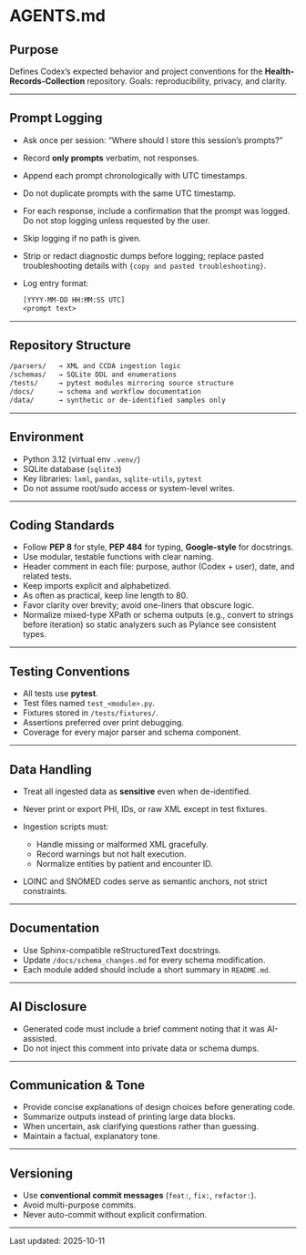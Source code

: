 # AGENTS.md

## Purpose

Defines Codex’s expected behavior and project conventions for the **Health-Records-Collection** repository.
Goals: reproducibility, privacy, and clarity.

---

## Prompt Logging

* Ask once per session: “Where should I store this session’s prompts?”
* Record **only prompts** verbatim, not responses.
* Append each prompt chronologically with UTC timestamps.
* Do not duplicate prompts with the same UTC timestamp.
* For each response, include a confirmation that the prompt was logged. Do not stop logging unless requested by the user.
* Skip logging if no path is given.
* Strip or redact diagnostic dumps before logging; replace pasted troubleshooting details with `{copy and pasted troubleshooting}`.
* Log entry format:

  ```txt
  [YYYY-MM-DD HH:MM:SS UTC]
  <prompt text>
  ```

---

## Repository Structure

```txt
/parsers/   → XML and CCDA ingestion logic
/schemas/   → SQLite DDL and enumerations
/tests/     → pytest modules mirroring source structure
/docs/      → schema and workflow documentation
/data/      → synthetic or de-identified samples only
```

---

## Environment

* Python 3.12 (virtual env `.venv/`)
* SQLite database (`sqlite3`)
* Key libraries: `lxml`, `pandas`, `sqlite-utils`, `pytest`
* Do not assume root/sudo access or system-level writes.

---

## Coding Standards

* Follow **PEP 8** for style, **PEP 484** for typing, **Google-style** for docstrings.
* Use modular, testable functions with clear naming.
* Header comment in each file: purpose, author (Codex + user), date, and related tests.
* Keep imports explicit and alphabetized.
* As often as practical, keep line length to 80.
* Favor clarity over brevity; avoid one-liners that obscure logic.
* Normalize mixed-type XPath or schema outputs (e.g., convert to strings before iteration) so static analyzers such as Pylance see consistent types.

---

## Testing Conventions

* All tests use **pytest**.
* Test files named `test_<module>.py`.
* Fixtures stored in `/tests/fixtures/`.
* Assertions preferred over print debugging.
* Coverage for every major parser and schema component.

---

## Data Handling

* Treat all ingested data as **sensitive** even when de-identified.
* Never print or export PHI, IDs, or raw XML except in test fixtures.
* Ingestion scripts must:

  * Handle missing or malformed XML gracefully.
  * Record warnings but not halt execution.
  * Normalize entities by patient and encounter ID.
* LOINC and SNOMED codes serve as semantic anchors, not strict constraints.

---

## Documentation

* Use Sphinx-compatible reStructuredText docstrings.
* Update `/docs/schema_changes.md` for every schema modification.
* Each module added should include a short summary in `README.md`.

---

## AI Disclosure

* Generated code must include a brief comment noting that it was AI-assisted.
* Do not inject this comment into private data or schema dumps.

---

## Communication & Tone

* Provide concise explanations of design choices before generating code.
* Summarize outputs instead of printing large data blocks.
* When uncertain, ask clarifying questions rather than guessing.
* Maintain a factual, explanatory tone.

---

## Versioning

* Use **conventional commit messages** (`feat:`, `fix:`, `refactor:`).
* Avoid multi-purpose commits.
* Never auto-commit without explicit confirmation.

---

Last updated: 2025-10-11
